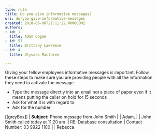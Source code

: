 ```yaml
---
type: rule
title: Do you give informative messages?
uri: do-you-give-informative-messages
created: 2018-06-08T21:11:22.0000000Z
authors:
- id: 1
  title: Adam Cogan
- id: 57
  title: Brittany Lawrence
- id: 4
  title: Ulysses Maclaren

---
```


Giving your fellow employees informative messages is important. Follow these steps to make sure you are providing people with all the information they need to activate the message.

- Type the message directly into an email not a piece of paper even if it means putting the caller on hold for 15 seconds
- Ask for what it is with regard to
- Ask for the number

 
[[greyBox]]
|   **Subject:** Phone message from John Smith
| 
| Adam,
| 
| John Smith called today at 11:20 am 
| RE: Database consultation
| Contact Number: 03 9922 1100
| 
| Rebecca
